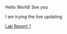 Hello World!
*See you*

I am trying the live updating

[Lab Report 1](https://JasonDai1219.github.io/cse15l-lab-reports/lab-report-1-week-0.html)

